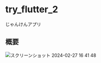 # try_flutter_2

じゃんけんアプリ

## 概要

![スクリーンショット 2024-02-27 16 41 48](https://github.com/Takanaz/try_flutter_2/assets/141098473/0d8a77ad-e1c9-4050-91d8-ef39dd9b146e)
